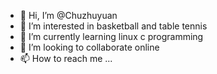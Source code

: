 - 👋 Hi, I’m @Chuzhuyuan
- 👀 I’m interested in basketball and table tennis
- 🌱 I’m currently learning linux c programming
- 💞️ I’m looking to collaborate online
- 📫 How to reach me ...

<!---
Chuzhuyuan/Chuzhuyuan is a ✨ special ✨ repository because its `README.md` (this file) appears on your GitHub profile.
You can click the Preview link to take a look at your changes.
--->
